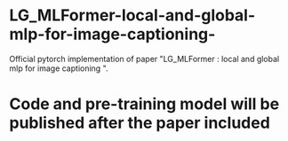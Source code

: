 # LG_MLFormer-local-and-global-mlp-for-image-captioning-
Official pytorch implementation of paper "LG_MLFormer : local and global mlp for image captioning ".
# Code and pre-training model will be published after the paper included
